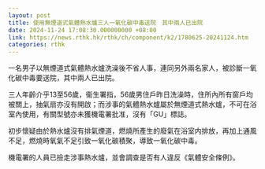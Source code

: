 ```yaml
---
layout: post
title: 使用無煙道式氣體熱水爐三人一氧化碳中毒送院　其中兩人已出院
date: 2024-11-24 17:08:30.000000000 +08:00
link: https://news.rthk.hk/rthk/ch/component/k2/1780625-20241124.htm
categories: rthk
---
```


一名男子以無煙道式氣體熱水爐洗澡後不省人事，連同另外兩名家人，被診斷一氧化碳中毒要送院，其中兩人已出院。

三人年齡介乎13至56歲，衞生署指，56歲男住戶昨日洗澡時，住所內所有窗戶均被關上，抽氣扇亦沒有開啟；而涉事的氣體熱水爐屬於無煙道式熱水爐，不可在浴室內使用，有關型號亦未獲機電署批准，沒有「GU」標誌。

初步懷疑由於熱水爐沒有排氣煙道，燃燒所產生的廢氣在浴室内排放，再加上通風不足，燃燒時氧氣不足引致一氧化碳積聚，導致一氧化碳中毒。

機電署的人員已撿走涉事熱水爐，並會調查是否有人違反《氣體安全條例》。
